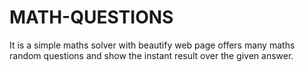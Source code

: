 # MATH-QUESTIONS
It is a simple maths solver with beautify web page offers many maths random questions and show the instant result over the given answer.
